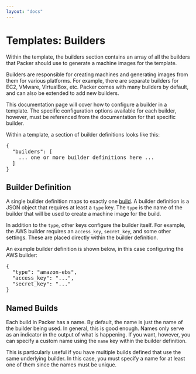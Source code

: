 ```yaml
---
layout: "docs"
---
```


# Templates: Builders

Within the template, the builders section contains an array of all the
builders that Packer should use to generate a machine images for the template.

Builders are responsible for creating machines and generating images from
them for various platforms. For example, there are separate builders for
EC2, VMware, VirtualBox, etc. Packer comes with many builders by default,
and can also be extended to add new builders.

This documentation page will cover how to configure a builder in a template.
The specific configuration options available for each builder, however,
must be referenced from the documentation for that specific builder.

Within a template, a section of builder definitions looks like this:

<pre class="prettyprint">
{
  "builders": [
    ... one or more builder definitions here ...
  ]
}
</pre>

## Builder Definition

A single builder definition maps to exactly one [build](/docs/basics/terminology.html#term-build).
A builder definition is a JSON object that requires at least a `type` key. The
`type` is the name of the builder that will be used to create a machine image
for the build.

In addition to the `type`, other keys configure the builder itself. For
example, the AWS builder requires an `access_key`, `secret_key`, and
some other settings. These are placed directly within the builder definition.

An example builder definition is shown below, in this case configuring
the AWS builder:

<pre class="prettyprint">
{
  "type": "amazon-ebs",
  "access_key": "...",
  "secret_key": "..."
}
</pre>

## Named Builds

Each build in Packer has a name. By default, the name is just the name
of the builder being used. In general, this is good enough. Names only serve
as an indicator in the output of what is happening. If you want, however,
you can specify a custom name using the `name` key within the builder definition.

This is particularly useful if you have multiple builds defined that use
the same underlying builder. In this case, you must specify a name for at least
one of them since the names must be unique.
